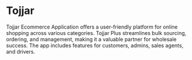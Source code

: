 # Tojjar
Tojjar Ecommerce Application offers a user-friendly platform for online shopping across various categories. Tojjar Plus streamlines bulk sourcing, ordering, and management, making it a valuable partner for wholesale success. The app includes features for customers, admins, sales agents, and drivers.
